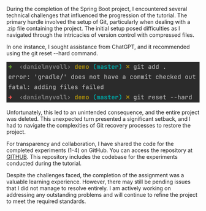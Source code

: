 During the completion of the Spring Boot project, I encountered several technical challenges that influenced the progression of the tutorial. The primary hurdle involved the setup of Git, particularly when dealing with a .zip file containing the project. The initial setup posed difficulties as I navigated through the intricacies of version control with compressed files.

In one instance, I sought assistance from ChatGPT, and it recommended using the git reset --hard command.

![Text](Pictures/DeletingOfRepo.png)

Unfortunately, this led to an unintended consequence, and the entire project was deleted. This unexpected turn presented a significant setback, and I had to navigate the complexities of Git recovery processes to restore the project.

For transparency and collaboration, I have shared the code for the completed experiments (1-4) on GitHub. You can access the repository at [GITHUB](https://github.com/danielnyvoll/Dat250-Boot). This repository includes the codebase for the experiments conducted during the tutorial.

Despite the challenges faced, the completion of the assignment was a valuable learning experience. However, there may still be pending issues that I did not manage to resolve entirely. I am actively working on addressing any outstanding problems and will continue to refine the project to meet the required standards.



